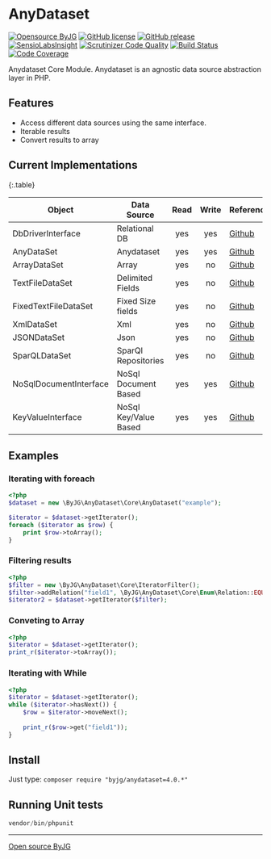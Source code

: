 # AnyDataset

[![Opensource ByJG](https://img.shields.io/badge/opensource-byjg-success.svg)](http://opensource.byjg.com)
[![GitHub license](https://img.shields.io/github/license/byjg/anydataset.svg)](https://opensource.byjg.com/opensource/licensing.html)
[![GitHub release](https://img.shields.io/github/release/byjg/anydataset.svg)](https://github.com/byjg/anydataset/releases/)
[![SensioLabsInsight](https://insight.sensiolabs.com/projects/159bc0fe-42dd-4022-a3a2-67e871491d6c/mini.png)](https://insight.sensiolabs.com/projects/159bc0fe-42dd-4022-a3a2-67e871491d6c)
[![Scrutinizer Code Quality](https://scrutinizer-ci.com/g/byjg/anydataset/badges/quality-score.png?b=master)](https://scrutinizer-ci.com/g/byjg/anydataset/?branch=master)
[![Build Status](https://travis-ci.org/byjg/anydataset.svg?branch=master)](https://travis-ci.org/byjg/anydataset)
[![Code Coverage](https://scrutinizer-ci.com/g/byjg/anydataset/badges/coverage.png?b=master)](https://scrutinizer-ci.com/g/byjg/anydataset/?branch=master)


Anydataset Core Module. Anydataset is an agnostic data source abstraction layer in PHP. 

## Features

- Access different data sources using the same interface. 
- Iterable results
- Convert results to array

## Current Implementations

{:.table}

| Object                 | Data Source           | Read | Write | Reference               |
| ---------------------- | --------------------- |:----:|:-----:| ----------------------- |
| DbDriverInterface      | Relational DB         | yes  | yes   | [Github](https://github.com/byjg/anydataset-db) |
| AnyDataSet             | Anydataset            | yes  | yes   | [Github](https://github.com/byjg/anydataset) |
| ArrayDataSet           | Array                 | yes  | no    | [Github](https://github.com/byjg/anydataset-array) |
| TextFileDataSet        | Delimited Fields      | yes  | no    | [Github](https://github.com/byjg/anydataset-text) |
| FixedTextFileDataSet   | Fixed Size fields     | yes  | no    | [Github](https://github.com/byjg/anydataset-text) |
| XmlDataSet             | Xml                   | yes  | no    | [Github](https://github.com/byjg/anydataset-xml) |
| JSONDataSet            | Json                  | yes  | no    | [Github](https://github.com/byjg/anydataset-json) |
| SparQLDataSet          | SparQl Repositories   | yes  | no    | [Github](https://github.com/byjg/anydataset-sparql) |
| NoSqlDocumentInterface | NoSql Document Based  | yes  | yes   | [Github](https://github.com/byjg/anydataset-nosql) |
| KeyValueInterface      | NoSql Key/Value Based | yes  | yes   | [Github](https://github.com/byjg/anydataset-nosql) |


## Examples

### Iterating with foreach 

```php
<?php
$dataset = new \ByJG\AnyDataset\Core\AnyDataset("example");

$iterator = $dataset->getIterator();
foreach ($iterator as $row) {
    print $row->toArray();
}
```

### Filtering results

```php
<?php
$filter = new \ByJG\AnyDataset\Core\IteratorFilter();
$filter->addRelation("field1", \ByJG\AnyDataset\Core\Enum\Relation::EQUAL, 10);
$iterator2 = $dataset->getIterator($filter);
```

### Conveting to Array

```php
<?php
$iterator = $dataset->getIterator();
print_r($iterator->toArray());
```

### Iterating with While

```php
<?php
$iterator = $dataset->getIterator();
while ($iterator->hasNext()) {
    $row = $iterator->moveNext();
    
    print_r($row->get("field1"));
}
```


## Install

Just type: `composer require "byjg/anydataset=4.0.*"`

## Running Unit tests

```php
vendor/bin/phpunit
```

----
[Open source ByJG](http://opensource.byjg.com)
